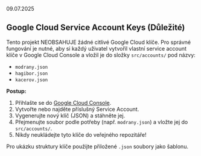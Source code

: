 09.07.2025

## Google Cloud Service Account Keys (Důležité)

Tento projekt NEOBSAHUJE žádné citlivé Google Cloud klíče. Pro správné fungování je nutné, aby si každý uživatel vytvořil vlastní service account klíče v Google Cloud Console a vložil je do složky `src/accounts/` pod názvy:

- `modrany.json`
- `hagibor.json`
- `kacerov.json`

**Postup:**
1. Přihlašte se do [Google Cloud Console](https://console.cloud.google.com/).
2. Vytvořte nebo najděte příslušný Service Account.
3. Vygenerujte nový klíč (JSON) a stáhněte jej.
4. Přejmenujte soubor podle potřeby (např. `modrany.json`) a vložte jej do `src/accounts/`.
5. Nikdy neukládejte tyto klíče do veřejného repozitáře!

Pro ukázku struktury klíče použijte přiložené `.json` soubory jako šablonu.
